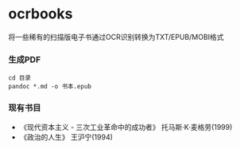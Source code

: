 # ocrbooks
将一些稀有的扫描版电子书通过OCR识别转换为TXT/EPUB/MOBI格式

### 生成PDF

```
cd 目录
pandoc *.md -o 书本.epub
```

### 现有书目

* 《现代资本主义 - 三次工业革命中的成功者》 托马斯·K·麦格劳(1999)
* 《政治的人生》   王沪宁(1994)
